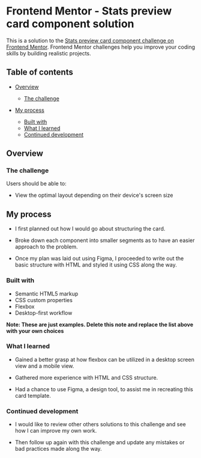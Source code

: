 # Frontend Mentor - Stats preview card component solution

This is a solution to the [Stats preview card component challenge on Frontend Mentor](https://www.frontendmentor.io/challenges/stats-preview-card-component-8JqbgoU62). Frontend Mentor challenges help you improve your coding skills by building realistic projects.

## Table of contents

- [Overview](#overview)

  - [The challenge](#the-challenge)

- [My process](#my-process)
  - [Built with](#built-with)
  - [What I learned](#what-i-learned)
  - [Continued development](#continued-development)

## Overview

### The challenge

Users should be able to:

- View the optimal layout depending on their device's screen size

## My process

- I first planned out how I would go about structuring the card.

- Broke down each component into smaller segments as to have an easier approach to the problem.

- Once my plan was laid out using Figma, I proceeded to write out the basic structure with HTML and
  styled it using CSS along the way.

### Built with

- Semantic HTML5 markup
- CSS custom properties
- Flexbox
- Desktop-first workflow

**Note: These are just examples. Delete this note and replace the list above with your own choices**

### What I learned

- Gained a better grasp at how flexbox can be utilized in a desktop screen view and a mobile view.

- Gathered more experience with HTML and CSS structure.

- Had a chance to use Figma, a design tool, to assist me in recreating this card template.

### Continued development

- I would like to review other others solutions to this challenge and see how I can improve my own work.

- Then follow up again with this challenge and update any mistakes or bad practices made along the way.
